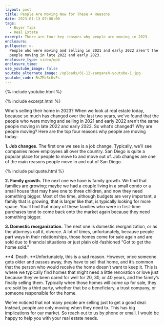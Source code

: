 ```yaml
---
layout: post
title: People Are Moving Now for These 4 Reasons
date: 2023-01-13 07:00:00
tags:
  - Buyer Tips
  - Real Estate
excerpt: There are four key reasons why people are moving in 2023.
enclosure:
pullquote: >-
  People who were moving and selling in 2021 and early 2022 aren't the same
  people moving in late 2022 and early 2023.
enclosure_type: video/mp4
enclosure_time:
use_youtube_image: false
youtube_alternate_image: /uploads/01-12-zanganeh-youtube-1.jpg
youtube_code: RsZMz5cUvFs
---
```

{% include youtube.html %}

{% include excerpt.html %}

Who's selling their home in 2023? When we look at real estate today, because so much has changed over the last two years, we've found that the people who were moving and selling in 2021 and early 2022 aren't the same people moving in late 2022 and early 2023. So what’s changed? Why are people moving? Here are the top four reasons why people are moving today:

**1\. Job changes.** The first one we see is a job change. Typically, we'll see companies move employees all over the country. San Diego is quite a popular place for people to move to and move out of. Job changes are one of the main reasons people move in and out of San Diego.

{% include pullquote.html %}

**2\. Family growth.** The next one we have is family growth. We find that families are growing; maybe we had a couple living in a small condo or a small house that may have one to three children, and now they need something bigger. Most of the time, although budgets are very important, a family that is growing, that is larger like that, is typically looking for more space. You’ll find that many of these families who were in first-time purchases tend to come back onto the market again because they need something bigger.

**3\. Domestic reorganization.** The next one is domestic reorganization, or as the attorneys call it, divorce. A lot of times, unfortunately, because people part ways in their relationships, those homes come for sale again and are sold due to financial situations or just plain old-fashioned “Got to get the home sold.”

**4\. Death.&nbsp;**Unfortunately, this is a sad reason. However, once someone gets older and passes away, they have to sell that home, and it’s common that the person who would receive the home doesn’t want to keep it. This is where we typically find homes that might need a little renovation or love just because they've been cared for well for 20, 30, or 40 years, and the family’s finally selling them. Typically when those homes will come up for sale, they are sold by a third party, whether that be a beneficiary, a trust company, or someone responsible for the home.

We’ve noticed that not many people are selling just to get a good deal. Instead, people are only moving when they need to. This has big implications for our market. So reach out to us by phone or email. I would be happy to help you with your real estate needs.